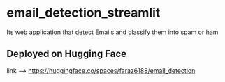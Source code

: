 # email_detection_streamlit
Its web application that detect Emails and classify them into spam or ham

## Deployed on Hugging Face
link --> https://huggingface.co/spaces/faraz6188/email_detection
